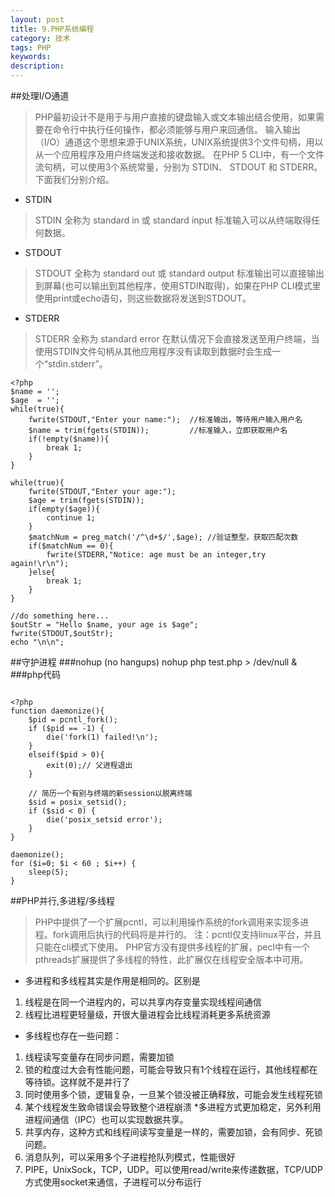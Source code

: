 ```yaml
---
layout: post
title: 9.PHP系统编程
category: 技术
tags: PHP
keywords: 
description:
---
```


##处理I/O通道
>PHP最初设计不是用于与用户直接的键盘输入或文本输出结合使用，如果需要在命令行中执行任何操作，都必须能够与用户来回通信。
>输入输出（I/O）通道这个思想来源于UNIX系统，UNIX系统提供3个文件句柄，用以从一个应用程序及用户终端发送和接收数据。
在PHP 5 CLI中，有一个文件流句柄，可以使用3个系统常量，分别为 STDIN、 STDOUT 和 STDERR。下面我们分别介绍。
* STDIN
>STDIN 全称为 standard in 或 standard input 标准输入可以从终端取得任何数据。 
* STDOUT
>STDOUT 全称为 standard out 或 standard output 标准输出可以直接输出到屏幕(也可以输出到其他程序，使用STDIN取得)，如果在PHP CLI模式里使用print或echo语句，则这些数据将发送到STDOUT。
* STDERR
>STDERR 全称为 standard error 在默认情况下会直接发送至用户终端，当使用STDIN文件句柄从其他应用程序没有读取到数据时会生成一个“stdin.stderr”。
```
<?php
$name = '';
$age  = '';
while(true){
    fwrite(STDOUT,"Enter your name:");  //标准输出，等待用户输入用户名
    $name = trim(fgets(STDIN));         //标准输入，立即获取用户名
    if(!empty($name)){
        break 1;
    }
}

while(true){
    fwrite(STDOUT,"Enter your age:");
    $age = trim(fgets(STDIN));
    if(empty($age)){
        continue 1;
    }
    $matchNum = preg_match('/^\d+$/',$age); //验证整型，获取匹配次数
    if($matchNum == 0){
        fwrite(STDERR,"Notice: age must be an integer,try again!\r\n");          
    }else{
        break 1;
    }
}

//do something here...
$outStr = "Hello $name, your age is $age";
fwrite(STDOUT,$outStr);
echo "\n\n";
```

##守护进程
###nohup (no hangups)
	nohup php test.php > /dev/null &
###php代码
```

<?php
function daemonize(){
	$pid = pcntl_fork();
	if ($pid == -1) {
		die('fork(1) failed!\n');
	}
	elseif($pid > 0){
		exit(0);// 父进程退出
	}

	// 简历一个有别与终端的新session以脱离终端
	$sid = posix_setsid();
	if ($sid < 0) {
		die('posix_setsid error');
	}
}

daemonize();
for ($i=0; $i < 60 ; $i++) { 
	sleep(5);
}

```
##PHP并行,多进程/多线程
>PHP中提供了一个扩展pcntl，可以利用操作系统的fork调用来实现多进程。fork调用后执行的代码将是并行的。 注：pcntl仅支持linux平台，并且只能在cli模式下使用。
PHP官方没有提供多线程的扩展，pecl中有一个pthreads扩展提供了多线程的特性，此扩展仅在线程安全版本中可用。

* 多进程和多线程其实是作用是相同的。区别是
1. 线程是在同一个进程内的，可以共享内存变量实现线程间通信
2. 线程比进程更轻量级，开很大量进程会比线程消耗更多系统资源
* 多线程也存在一些问题：
1. 线程读写变量存在同步问题，需要加锁
2. 锁的粒度过大会有性能问题，可能会导致只有1个线程在运行，其他线程都在等待锁。这样就不是并行了
3. 同时使用多个锁，逻辑复杂，一旦某个锁没被正确释放，可能会发生线程死锁
4. 某个线程发生致命错误会导致整个进程崩溃
*多进程方式更加稳定，另外利用进程间通信（IPC）也可以实现数据共享。
1. 共享内存，这种方式和线程间读写变量是一样的，需要加锁，会有同步、死锁问题。
2. 消息队列，可以采用多个子进程抢队列模式，性能很好
3. PIPE，UnixSock，TCP，UDP。可以使用read/write来传递数据，TCP/UDP方式使用socket来通信，子进程可以分布运行

